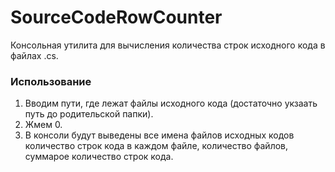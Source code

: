 # SourceCodeRowCounter

Консольная утилита для вычисления количества строк исходного кода в файлах .cs.

### Использование

1.  Вводим пути, где лежат файлы исходного кода (достаточно укзаать путь до родительской папки).
2.  Жмем 0.
3.  В консоли будут выведены все имена файлов исходных кодов количество строк кода в каждом файле, количество файлов, суммарое количество строк кода.